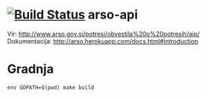 [![Build Status](https://travis-ci.org/ubuntu-si/arso-api.svg?branch=master)](https://travis-ci.org/ubuntu-si/arso-api)
arso-api
============

Vir: http://www.arso.gov.si/potresi/obvestila%20o%20potresih/aip/
Dokumentacija: http://arso.herokuapp.com/docs.html#introduction

# Gradnja

    env GOPATH=$(pwd) make build
